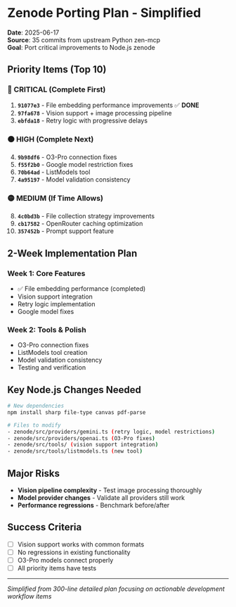 # Zenode Porting Plan - Simplified

**Date**: 2025-06-17  
**Source**: 35 commits from upstream Python zen-mcp  
**Goal**: Port critical improvements to Node.js zenode

## Priority Items (Top 10)

### 🔴 CRITICAL (Complete First)
1. **`91077e3`** - File embedding performance improvements ✅ **DONE**
2. **`97fa678`** - Vision support + image processing pipeline
3. **`ebfda18`** - Retry logic with progressive delays

### 🟠 HIGH (Complete Next)  
4. **`9b98df6`** - O3-Pro connection fixes
5. **`f55f2b0`** - Google model restriction fixes
6. **`70b64ad`** - ListModels tool
7. **`4a95197`** - Model validation consistency

### 🟡 MEDIUM (If Time Allows)
8. **`4c0bd3b`** - File collection strategy improvements
9. **`cb17582`** - OpenRouter caching optimization
10. **`357452b`** - Prompt support feature

## 2-Week Implementation Plan

### Week 1: Core Features
- ✅ File embedding performance (completed)
- Vision support integration
- Retry logic implementation
- Google model fixes

### Week 2: Tools & Polish
- O3-Pro connection fixes
- ListModels tool creation
- Model validation consistency
- Testing and verification

## Key Node.js Changes Needed

```bash
# New dependencies
npm install sharp file-type canvas pdf-parse

# Files to modify
- zenode/src/providers/gemini.ts (retry logic, model restrictions)
- zenode/src/providers/openai.ts (O3-Pro fixes)
- zenode/src/tools/ (vision support integration)
- zenode/src/tools/listmodels.ts (new tool)
```

## Major Risks
- **Vision pipeline complexity** - Test image processing thoroughly
- **Model provider changes** - Validate all providers still work
- **Performance regressions** - Benchmark before/after

## Success Criteria
- [ ] Vision support works with common formats
- [ ] No regressions in existing functionality  
- [ ] O3-Pro models connect properly
- [ ] All priority items have tests

---
*Simplified from 300-line detailed plan focusing on actionable development workflow items*